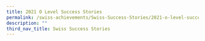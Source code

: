 ```yaml
---
title: 2021 O Level Success Stories
permalink: /swiss-achievements/Swiss-Success-Stories/2021-o-level-success-stories/
description: ""
third_nav_title: Swiss Success Stories
---
```

